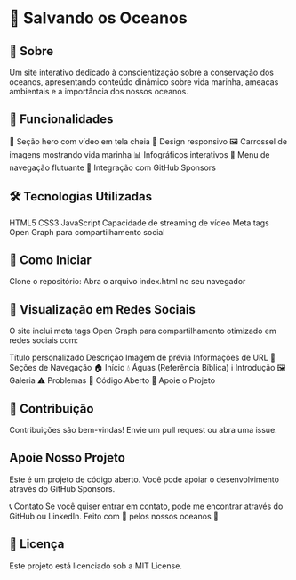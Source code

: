 # 🌊 Salvando os Oceanos

## 📖 Sobre
Um site interativo dedicado à conscientização sobre a conservação dos oceanos, apresentando conteúdo dinâmico sobre vida marinha, ameaças ambientais e a importância dos nossos oceanos.

## 🌟 Funcionalidades
🎥 Seção hero com vídeo em tela cheia
📱 Design responsivo
🖼️ Carrossel de imagens mostrando vida marinha
📊 Infográficos interativos
📍 Menu de navegação flutuante
💝 Integração com GitHub Sponsors

## 🛠️ Tecnologias Utilizadas
HTML5
CSS3
JavaScript
Capacidade de streaming de vídeo
Meta tags Open Graph para compartilhamento social

## 🚀 Como Iniciar
Clone o repositório:
Abra o arquivo index.html no seu navegador

## 📱 Visualização em Redes Sociais
O site inclui meta tags Open Graph para compartilhamento otimizado em redes sociais com:

Título personalizado
Descrição
Imagem de prévia
Informações de URL
🔗 Seções de Navegação
🏠 Início
💧 Águas (Referência Bíblica)
ℹ️ Introdução
🖼️ Galeria
⚠️ Problemas
💝 Código Aberto
💖 Apoie o Projeto

## 🤝 Contribuição
Contribuições são bem-vindas! Envie um pull request ou abra uma issue.

## Apoie Nosso Projeto
Este é um projeto de código aberto. Você pode apoiar o desenvolvimento através do GitHub Sponsors.

📞 Contato
Se você quiser entrar em contato, pode me encontrar através do GitHub ou LinkedIn.
Feito com 💙 pelos nossos oceanos 🌊

## 📄 Licença
Este projeto está licenciado sob a MIT License.
